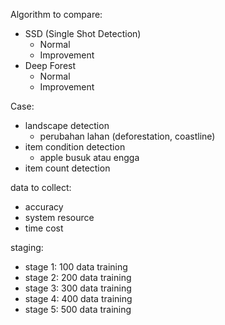Algorithm to compare:
- SSD (Single Shot Detection)
    - Normal
    - Improvement
- Deep Forest
    - Normal
    - Improvement

Case:
- landscape detection
  - perubahan lahan (deforestation, coastline)
- item condition detection 
  - apple busuk atau engga
- item count detection

data to collect:
- accuracy
- system resource
- time cost

staging:
- stage 1: 100 data training
- stage 2: 200 data training
- stage 3: 300 data training
- stage 4: 400 data training
- stage 5: 500 data training

